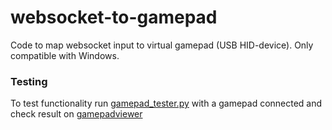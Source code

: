 # websocket-to-gamepad
Code to map websocket input to virtual gamepad (USB HID-device). Only compatible with Windows.

### Testing
To test functionality run [gamepad_tester.py](https://github.com/equinor/websocket-to-gamepad/test/gamepad_tester.py) with a gamepad connected and check result on 
[gamepadviewer](https://gamepadviewer.com/)